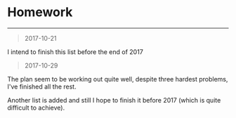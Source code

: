 <font face="consolas"></font>

# Homework
---
> 2017-10-21

I intend to finish this list before the end of 2017

> 2017-10-29

The plan seem to be working out quite well, despite three hardest problems, I've finished all the rest.

Another list is added and still I hope to finish it before 2017 (which is quite difficult to achieve).

